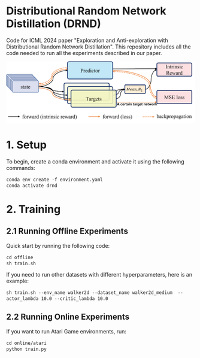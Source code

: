 # Distributional Random Network Distillation (DRND)
Code for ICML 2024 paper "Exploration and Anti-exploration with Distributional Random Network Distillation". This repository includes all the code needed to run all the experiments described in our paper.

![DRND](drnd.png)

# 1. Setup
To begin, create a conda environment and activate it using the following commands:
```
conda env create -f environment.yaml
conda activate drnd
```

# 2. Training
## 2.1 Running Offline Experiments
Quick start by running the following code:
```
cd offline
sh train.sh
```
If you need to run other datasets with different hyperparameters, here is an example:
```
sh train.sh --env_name walker2d --dataset_name walker2d_medium  --actor_lambda 10.0 --critic_lambda 10.0
```

## 2.2 Running Online Experiments
If you want to run Atari Game environments, run:
```
cd online/atari
python train.py
```

